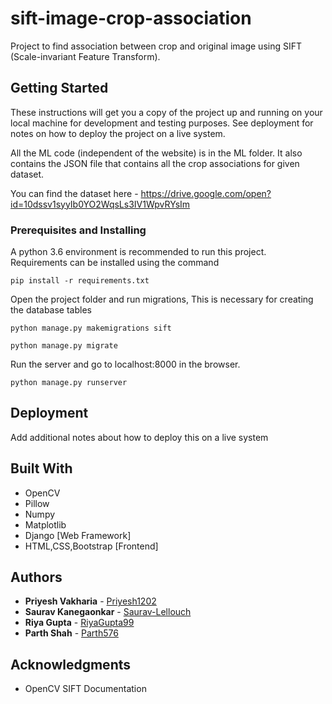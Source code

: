 # sift-image-crop-association

Project to find association between crop and original image using SIFT (Scale-invariant Feature Transform).

## Getting Started

These instructions will get you a copy of the project up and running on your local machine for development and testing purposes. See deployment for notes on how to deploy the project on a live system.

All the ML code (independent of the website) is in the ML folder. It also contains the JSON file that contains all the crop associations for given dataset.

You can find the dataset here - https://drive.google.com/open?id=10dssv1syyIb0YO2WqsLs3IV1WpvRYsIm

### Prerequisites and Installing

A python 3.6 environment is recommended to run this project. Requirements can be installed using the command

```
pip install -r requirements.txt
```


Open the project folder and run migrations, This is necessary for creating the database tables

```
python manage.py makemigrations sift
```
```
python manage.py migrate 
```
Run the server and go to localhost:8000 in the browser. 

```
python manage.py runserver
```


## Deployment

Add additional notes about how to deploy this on a live system

## Built With

* OpenCV
* Pillow
* Numpy
* Matplotlib
* Django [Web Framework]
* HTML,CSS,Bootstrap [Frontend]


## Authors

* **Priyesh Vakharia** - [Priyesh1202](https://github.com/Priyesh1202)
* **Saurav Kanegaonkar** - [Saurav-Lellouch](https://github.com/Saurav-Lellouch)
* **Riya Gupta** - [RiyaGupta99](https://github.com/RiyaGupta99)
* **Parth Shah** - [Parth576](https://github.com/Parth576)


## Acknowledgments

* OpenCV SIFT Documentation
